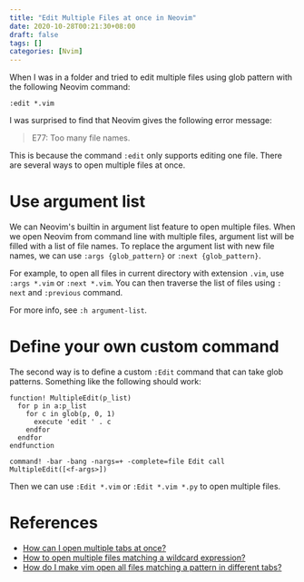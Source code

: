 ```yaml
---
title: "Edit Multiple Files at once in Neovim"
date: 2020-10-28T00:21:30+08:00
draft: false
tags: []
categories: [Nvim]
---
```


When I was in a folder and tried to edit multiple files using glob pattern with the
following Neovim command:

```vim
:edit *.vim
```

I was surprised to find that Neovim gives the following error message:

> E77: Too many file names.

<!--more-->

This is because the command `:edit` only supports editing one file. There are
several ways to open multiple files at once.

# Use argument list

We can Neovim's builtin in argument list feature to open multiple files. When
we open Neovim from command line with multiple files, argument list will be
filled with a list of file names. To replace the argument list with new file
names, we can use `:args {glob_pattern}` or `:next {glob_pattern}`.

For example, to open all files in current directory with extension `.vim`, use
`:args *.vim` or `:next *.vim`. You can then traverse the list of files using `:
next` and `:previous` command.

For more info, see `:h argument-list`.

# Define your own custom command

The second way is to define a custom `:Edit` command that can take glob
patterns. Something like the following should work:

```vim
function! MultipleEdit(p_list)
  for p in a:p_list
    for c in glob(p, 0, 1)
      execute 'edit ' . c
    endfor
  endfor
endfunction

command! -bar -bang -nargs=+ -complete=file Edit call MultipleEdit([<f-args>])
```

Then we can use `:Edit *.vim` or `:Edit *.vim *.py` to open multiple files.


# References

+ [How can I open multiple tabs at once?](https://vi.stackexchange.com/q/2108/15292)
+ [How to open multiple files matching a wildcard expression?](https://vi.stackexchange.com/q/2607/15292)
+ [How do I make vim open all files matching a pattern in different tabs?](https://stackoverflow.com/q/3468763/6064933)
